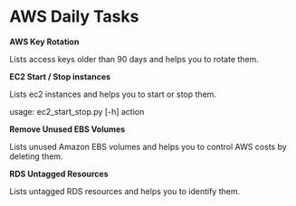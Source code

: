 # AWS Daily Tasks
**AWS Key Rotation**

Lists access keys older than 90 days and helps you to rotate them.

**EC2 Start / Stop instances**

Lists ec2 instances and helps you to start or stop them.

usage: ec2_start_stop.py [-h] action

**Remove Unused EBS Volumes**

Lists unused Amazon EBS volumes and helps you to control AWS costs by deleting them.

**RDS Untagged Resources**

Lists untagged RDS resources and helps you to identify them.